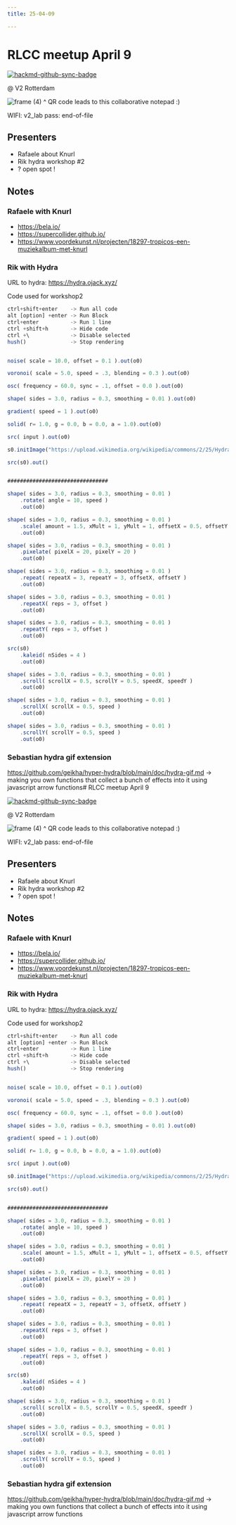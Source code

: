 ```yaml
---
title: 25-04-09

---
```


# RLCC meetup April 9

[![hackmd-github-sync-badge](https://hackmd.io/hfciWuHVRgOGC7qrrIVp5w/badge)](https://hackmd.io/hfciWuHVRgOGC7qrrIVp5w)

@ V2 Rotterdam

![frame (4)](https://hackmd.io/_uploads/HJcM17NCyx.png)
^ QR code leads to this collaborative notepad :)

WIFI: v2_lab  pass: end-of-file

## Presenters
* Rafaele about Knurl
* Rik hydra workshop #2
* ? open spot !


## Notes

### Rafaele with Knurl
- https://bela.io/
- https://supercollider.github.io/
- https://www.voordekunst.nl/projecten/18297-tropicos-een-muziekalbum-met-knurl



### Rik with Hydra
URL to hydra: 
https://hydra.ojack.xyz/


Code used for workshop2

```javascript
ctrl+shift+enter 	-> Run all code 
alt [option] +enter -> Run Block
ctrl+enter 			-> Run 1 line
ctrl +shift+h 		-> Hide code
ctrl +\				-> Disable selected
hush()				-> Stop rendering


noise( scale = 10.0, offset = 0.1 ).out(o0)

voronoi( scale = 5.0, speed = .3, blending = 0.3 ).out(o0)

osc( frequency = 60.0, sync = .1, offset = 0.0 ).out(o0)

shape( sides = 3.0, radius = 0.3, smoothing = 0.01 ).out(o0)

gradient( speed = 1 ).out(o0)

solid( r= 1.0, g = 0.0, b = 0.0, a = 1.0).out(o0)

src( input ).out(o0)

s0.initImage("https://upload.wikimedia.org/wikipedia/commons/2/25/Hydra-Foto.jpg")

src(s0).out()


################################

shape( sides = 3.0, radius = 0.3, smoothing = 0.01 )
	.rotate( angle = 10, speed )
	.out(o0)

shape( sides = 3.0, radius = 0.3, smoothing = 0.01 )
	.scale( amount = 1.5, xMult = 1, yMult = 1, offsetX = 0.5, offsetY = 0.5 )
	.out(o0)

shape( sides = 3.0, radius = 0.3, smoothing = 0.01 )
	.pixelate( pixelX = 20, pixelY = 20 )
	.out(o0)

shape( sides = 3.0, radius = 0.3, smoothing = 0.01 )
	.repeat( repeatX = 3, repeatY = 3, offsetX, offsetY )
	.out(o0)

shape( sides = 3.0, radius = 0.3, smoothing = 0.01 )
	.repeatX( reps = 3, offset )
	.out(o0)

shape( sides = 3.0, radius = 0.3, smoothing = 0.01 )
	.repeatY( reps = 3, offset )
	.out(o0)

src(s0)
	.kaleid( nSides = 4 )
	.out(o0)

shape( sides = 3.0, radius = 0.3, smoothing = 0.01 )
	.scroll( scrollX = 0.5, scrollY = 0.5, speedX, speedY )
	.out(o0)

shape( sides = 3.0, radius = 0.3, smoothing = 0.01 )
	.scrollX( scrollX = 0.5, speed )
	.out(o0)

shape( sides = 3.0, radius = 0.3, smoothing = 0.01 )
	.scrollY( scrollY = 0.5, speed )
	.out(o0)
```


### Sebastian hydra gif extension
https://github.com/geikha/hyper-hydra/blob/main/doc/hydra-gif.md
-> making you own functions that collect a bunch of effects into it using javascript arrow functions# RLCC meetup April 9

[![hackmd-github-sync-badge](https://hackmd.io/hfciWuHVRgOGC7qrrIVp5w/badge)](https://hackmd.io/hfciWuHVRgOGC7qrrIVp5w)

@ V2 Rotterdam

![frame (4)](https://hackmd.io/_uploads/HJcM17NCyx.png)
^ QR code leads to this collaborative notepad :)

WIFI: v2_lab  pass: end-of-file

## Presenters
* Rafaele about Knurl
* Rik hydra workshop #2
* ? open spot !


## Notes

### Rafaele with Knurl
- https://bela.io/
- https://supercollider.github.io/
- https://www.voordekunst.nl/projecten/18297-tropicos-een-muziekalbum-met-knurl



### Rik with Hydra
URL to hydra: 
https://hydra.ojack.xyz/


Code used for workshop2

```javascript
ctrl+shift+enter 	-> Run all code 
alt [option] +enter -> Run Block
ctrl+enter 			-> Run 1 line
ctrl +shift+h 		-> Hide code
ctrl +\				-> Disable selected
hush()				-> Stop rendering


noise( scale = 10.0, offset = 0.1 ).out(o0)

voronoi( scale = 5.0, speed = .3, blending = 0.3 ).out(o0)

osc( frequency = 60.0, sync = .1, offset = 0.0 ).out(o0)

shape( sides = 3.0, radius = 0.3, smoothing = 0.01 ).out(o0)

gradient( speed = 1 ).out(o0)

solid( r= 1.0, g = 0.0, b = 0.0, a = 1.0).out(o0)

src( input ).out(o0)

s0.initImage("https://upload.wikimedia.org/wikipedia/commons/2/25/Hydra-Foto.jpg")

src(s0).out()


################################

shape( sides = 3.0, radius = 0.3, smoothing = 0.01 )
	.rotate( angle = 10, speed )
	.out(o0)

shape( sides = 3.0, radius = 0.3, smoothing = 0.01 )
	.scale( amount = 1.5, xMult = 1, yMult = 1, offsetX = 0.5, offsetY = 0.5 )
	.out(o0)

shape( sides = 3.0, radius = 0.3, smoothing = 0.01 )
	.pixelate( pixelX = 20, pixelY = 20 )
	.out(o0)

shape( sides = 3.0, radius = 0.3, smoothing = 0.01 )
	.repeat( repeatX = 3, repeatY = 3, offsetX, offsetY )
	.out(o0)

shape( sides = 3.0, radius = 0.3, smoothing = 0.01 )
	.repeatX( reps = 3, offset )
	.out(o0)

shape( sides = 3.0, radius = 0.3, smoothing = 0.01 )
	.repeatY( reps = 3, offset )
	.out(o0)

src(s0)
	.kaleid( nSides = 4 )
	.out(o0)

shape( sides = 3.0, radius = 0.3, smoothing = 0.01 )
	.scroll( scrollX = 0.5, scrollY = 0.5, speedX, speedY )
	.out(o0)

shape( sides = 3.0, radius = 0.3, smoothing = 0.01 )
	.scrollX( scrollX = 0.5, speed )
	.out(o0)

shape( sides = 3.0, radius = 0.3, smoothing = 0.01 )
	.scrollY( scrollY = 0.5, speed )
	.out(o0)
```


### Sebastian hydra gif extension
https://github.com/geikha/hyper-hydra/blob/main/doc/hydra-gif.md
-> making you own functions that collect a bunch of effects into it using javascript arrow functions
